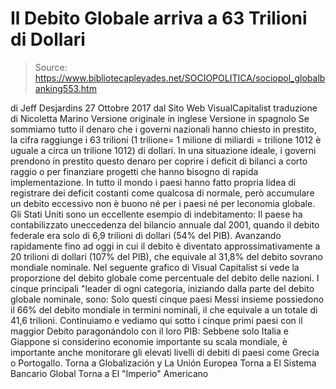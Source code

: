 # Il Debito Globale arriva a 63 Trilioni di Dollari

> Source: https://www.bibliotecapleyades.net/SOCIOPOLITICA/sociopol_globalbanking553.htm

di Jeff Desjardins
27 Ottobre 2017
dal Sito Web VisualCapitalist
traduzione di Nicoletta Marino
Versione originale in inglese
Versione in spagnolo
Se sommiamo tutto il denaro che i governi nazionali hanno chiesto in prestito, la cifra raggiunge i 63 trilioni (1 trilione= 1 milione di miliardi = trilione 1012 è uguale a circa un trilione 1012) di dollari.
In una situazione ideale, i governi prendono in prestito questo denaro per coprire i deficit di bilanci a corto raggio o per finanziare progetti che hanno bisogno di rapida implementazione.
In tutto il mondo i paesi hanno fatto propria lidea di registrare dei deficit costanti come qualcosa di normale, però accumulare un debito eccessivo non è buono né per i paesi né per leconomia globale.
Gli Stati Uniti sono un eccellente esempio di indebitamento:
Il paese ha contabilizzato uneccedenza del bilancio annuale dal 2001, quando il debito federale era solo di 6,9 trilioni di dollari (54% del PIB).
Avanzando rapidamente fino ad oggi in cui il debito è diventato approssimativamente a 20 trilioni di dollari (107% del PIB), che equivale al 31,8% del debito sovrano mondiale nominale.
Nel seguente grafico di Visual Capitalist si vede la proporzione del debito globale come percentuale del debito delle nazioni.
I cinque principali "leader di ogni categoria, iniziando dalla parte del debito globale nominale, sono:
Solo questi cinque paesi Messi insieme possiedono il 66% del debito mondiale in termini nominali, il che equivale a un totale di 41,6 trilioni.
Continuiamo e vediamo qui sotto i cinque primi paesi con il maggior Debito paragonándolo con il loro PIB:
Sebbene solo Italia e Giappone si considerino economie importante su scala mondiale, è importante anche monitorare gli elevati livelli di debiti di paesi come Grecia o Portogallo.
Torna a Globalización y La Unión Europea
Torna a El Sistema Bancario Global
Torna a El "Imperio" Americano

